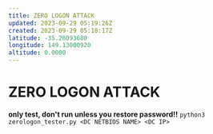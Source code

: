 ```yaml
---
title: ZERO LOGON ATTACK
updated: 2023-09-29 05:19:26Z
created: 2023-09-29 05:18:17Z
latitude: -35.28093680
longitude: 149.13000920
altitude: 0.0000
---
```


# ZERO LOGON ATTACK 
**only test, don't run unless you restore password!!**
`python3 zerologon_tester.py <DC NETBIOS NAME> <DC IP>` 